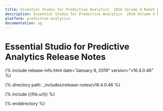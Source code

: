 ```yaml
---
title: Essential Studio for Predictive Analytics  2018 Volume 4 NuGet package release  Release Notes  
description: Essential Studio for Predictive Analytics  2018 Volume 4 NuGet package release  Release Notes  
platform: predictive-analytics
documentation: ug
---
```


# Essential Studio for Predictive Analytics  Release Notes  

{% include release-info.html date="January 8, 2019"  version="v16.4.0.46" %} 


{% directory path: _includes/release-notes/v16.4.0.46 %}

{% include {{file.url}} %}

{% enddirectory %}